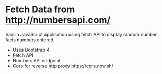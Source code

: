 # Fetch Data from http://numbersapi.com/

Vanilla JavaScript application using fetch API to display random number facts numbers entered.

* Uses Bootstrap 4
* Fetch API
* Numbers API endpoint
* Cors for reverse http proxy https://cors.now.sh/

